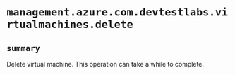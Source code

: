 # `management.azure.com.devtestlabs.virtualmachines.delete`

## `summary`
Delete virtual machine. This operation can take a while to complete.



